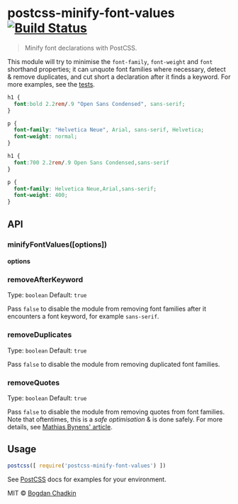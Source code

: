 # postcss-minify-font-values [![Build Status][ci-img]][ci]

> Minify font declarations with PostCSS.

This module will try to minimise the `font-family`, `font-weight` and `font` shorthand
properties; it can unquote font families where necessary, detect & remove
duplicates, and cut short a declaration after it finds a keyword. For more
examples, see the [tests](test).

```css
h1 {
  font:bold 2.2rem/.9 "Open Sans Condensed", sans-serif;
}

p {
  font-family: "Helvetica Neue", Arial, sans-serif, Helvetica;
  font-weight: normal;
}
```

```css
h1 {
  font:700 2.2rem/.9 Open Sans Condensed,sans-serif
}

p {
  font-family: Helvetica Neue,Arial,sans-serif;
  font-weight: 400;
}
```

## API

### minifyFontValues([options])

#### options

### removeAfterKeyword

Type: `boolean`
Default: `true`

Pass `false` to disable the module from removing font families after it
encounters a font keyword, for example `sans-serif`.

### removeDuplicates

Type: `boolean`
Default: `true`

Pass `false` to disable the module from removing duplicated font families.

### removeQuotes

Type: `boolean`
Default: `true`

Pass `false` to disable the module from removing quotes from font families.
Note that oftentimes, this is a *safe optimisation* & is done safely. For more
details, see [Mathias Bynens' article][mathias].

## Usage

```js
postcss([ require('postcss-minify-font-values') ])
```

See [PostCSS] docs for examples for your environment.

MIT © [Bogdan Chadkin](mailto:trysound@yandex.ru)

[mathias]: https://mathiasbynens.be/notes/unquoted-font-family
[PostCSS]: https://github.com/postcss/postcss
[ci-img]:  https://travis-ci.org/TrySound/postcss-minify-font-values.svg
[ci]:      https://travis-ci.org/TrySound/postcss-minify-font-values
